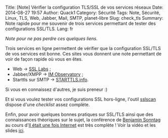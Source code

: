 Title: [Note] Vérifier la configuration TLS/SSL de vos services réseaux
Date: 2014-08-27 19:57
Author: Quack1
Category: Sécurité
Tags: Note, Sécurité, Linux, TLS, Web, Jabber, Mail, SMTP, planet-libre
Slug: check_tls
Summary: Note rapide pour me souvenir de trois services permettant de tester des configurations SSL/TLS.
Lang: fr

_Note pour ne pas perdre ces quelques liens._

Trois services en ligne permettent de vérifier que la configuration SSL/TLS de vos services est bonne. Ces sites vous donnent une note permettant de voir de façon rapide où vous en êtes.

- Web → [SSL Labs](https://www.ssllabs.com/ssltest/ "Qualys SSL Labs - Projects SSL Server Test") ;
- Jabber/XMPP → [IM Observatory](https://xmpp.net/index.php "IM Observatory") ;
- Starttls sur SMTP → [STARTTLS.info](https://starttls.info/ "STARTTLS.info").

Si vous en connaissez d'autres, je suis preneur :)

Et si vous voulez tester vos configurations SSL hors-ligne, l'outil [sslscan](http://sourceforge.net/projects/sslscan "SSLScan - Fast SSL Scanner | SourceForge.net") dispose d'une _checklist_ assez complète.

Enfin, pour avoir quelques bonnes pratiques sur SSL/TLS ainsi que des connaissances théoriques sur le sujet, la conférence de [Benjamin Sonntag](https://twitter.com/vincib "@vincib sur Twitter") au cours d'[Il était une fois Internet](http://www.iletaitunefoisinternet.fr/ "Il était une fois internet") est très complète ! Voir la vidéo et les slides [ici](http://www.iletaitunefoisinternet.fr/lemail-par-benjamin-sonntag/ "L'email, Benjamin Sonntag").

